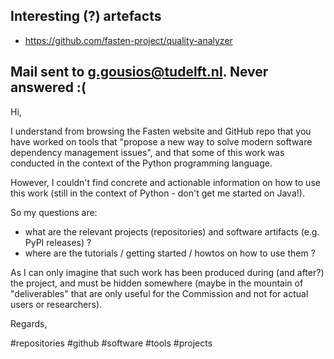 
## Interesting (?) artefacts

- https://github.com/fasten-project/quality-analyzer


## Mail sent to g.gousios@tudelft.nl. Never answered :(

Hi,

I understand from browsing the Fasten website and GitHub repo that you have worked on tools that "propose a new way to solve modern software dependency management issues", and that some of this work was conducted in the context of the Python programming language.

However, I couldn't find concrete and actionable information on how to use this work (still in the context of Python - don't get me started on Java!). 

So my questions are:

- what are the relevant projects (repositories) and software artifacts (e.g. PyPI releases) ?
- where are the tutorials / getting started / howtos on how to use them ?

As I can only imagine that such work has been produced during (and after?) the project, and must be hidden somewhere (maybe in the mountain of "deliverables" that are only useful for the Commission and not for actual users or researchers).

Regards,

<!-- Keywords -->
#repositories #github #software #tools #projects
<!-- /Keywords -->
